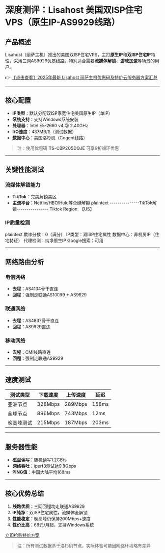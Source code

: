 # 深度测评：Lisahost 美国双ISP住宅VPS（原生IP-AS9929线路）

## 产品概述
Lisahost（丽萨主机）推出的美国双ISP住宅VPS，主打**原生IP**和**双ISP住宅IP**特性，采用三网AS9929优质线路。特别适合需要**流媒体解锁**、**游戏加速**等场景的用户。

👉 [【点击查看】2025年最新 Lisahost 丽萨主机优惠码及特价云服务器方案汇总](https://bit.ly/lisazhuji)

---

## 核心配置
- **IP类型**：默认分配双ISP家宽住宅美国原生IP（单IP）
- **系统支持**：支持Windows系统安装
- **处理器**：Intel E5-2680 v4 @ 2.40GHz
- **I/O速度**：437MB/S（测试数据）
- **数据中心**：美国洛杉矶（Cogent线路）

> 注：使用优惠码 **TS-CBP205DQJE** 可享9折循环优惠

---

## 关键性能测试

### 流媒体解锁能力
- **TikTok**：完美解锁美区
- **主流平台**：Netflix/HBO/Hulu等全绿解锁
plaintext
---------------TikTok解锁----------------
 Tiktok Region: 【US】

### IP质量检测
plaintext
欺诈分数：0（满分）
IP类型：双ISP住宅属性
数据中心：非机房IP（住宅特征）
代理检测：纯净原生IP
Google搜索：可用

---

## 网络路由分析

### 电信网络
- **去程**：AS4134骨干直连
- **回程**：强制走联通AS10099 + AS9929

### 联通网络
- **去程**：AS4837骨干直连
- **回程**：AS9929直连

### 移动网络
- **去程**：CMI线路直连
- **回程**：强制走联通AS9929

---

## 速度测试
| 测试类型       | 下载速度 | 上传速度 | 延迟 |
|----------------|----------|----------|------|
| 亚洲节点       | 328Mbps  | 289Mbps  | 158ms|
| 全球节点       | 896Mbps  | 743Mbps  | 12ms |
| 晚高峰测试     | 215Mbps  | 187Mbps  | 203ms|

---

## 服务器性能
- **磁盘读写**：随机读写1.2GB/s
- **网络吞吐**：iperf3测试达9.8Gbps
- **PING值**：中国大陆平均168ms

---

## 核心优势总结
1. **线路优质**：三网回程均走联通AS9929
2. **IP纯净**：双ISP住宅属性，流媒体全解锁
3. **性能稳定**：晚高峰仍保持200Mbps+速度
4. **性价比高**：68元/月起，支持Windows系统

[立即抢购特价方案](https://bit.ly/lisazhuji)

> 注：所有测试数据基于洛杉矶节点，实际体验可能因网络环境略有差异